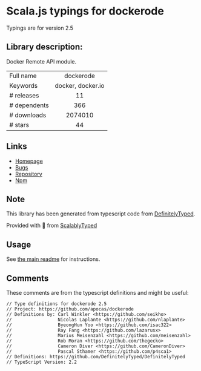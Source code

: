 
# Scala.js typings for dockerode

Typings are for version 2.5

## Library description:
Docker Remote API module.

|                    |                 |
| ------------------ | :-------------: |
| Full name          | dockerode |
| Keywords           | docker, docker.io |
| # releases         | 11 |
| # dependents       | 366 |
| # downloads        | 2074010 |
| # stars            | 44 |

## Links
- [Homepage](https://github.com/apocas/dockerode#readme)
- [Bugs](https://github.com/apocas/dockerode/issues)
- [Repository](https://github.com/apocas/dockerode)
- [Npm](https://www.npmjs.com/package/dockerode)
    


## Note
This library has been generated from typescript code from [DefinitelyTyped](https://definitelytyped.org).

Provided with :purple_heart: from [ScalablyTyped](https://github.com/oyvindberg/ScalablyTyped)

## Usage
See [the main readme](../../readme.md) for instructions.

## Comments

These comments are from the typescript definitions and might be useful:
```
// Type definitions for dockerode 2.5
// Project: https://github.com/apocas/dockerode
// Definitions by: Carl Winkler <https://github.com/seikho>
//                 Nicolas Laplante <https://github.com/nlaplante>
//                 ByeongHun Yoo <https://github.com/isac322>
//                 Ray Fang <https://github.com/lazarusx>
//                 Marius Meisenzahl <https://github.com/meisenzahl>
//                 Rob Moran <https://github.com/thegecko>
//                 Cameron Diver <https://github.com/CameronDiver>
//                 Pascal Sthamer <https://github.com/p4sca1>
// Definitions: https://github.com/DefinitelyTyped/DefinitelyTyped
// TypeScript Version: 2.2

```

